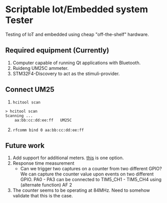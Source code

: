 # Scriptable Iot/Embedded system Tester

Testing of IoT and embedded using cheap "off-the-shelf" hardware. 


## Required equipment (Currently)

1. Computer capable of running Qt applications with Bluetooth.
2. Ruideng UM25C ammeter.
3. STM32F4-Discovery to act as the stimuli-provider. 


## Connect UM25

1. `hcitool scan` 

```
> hcitool scan
Scanning ...
	aa:bb:cc:dd:ee:ff	UM25C
```

2. `rfcomm bind 0 aa:bb:cc:dd:ee:ff`

## Future work

1. Add support for additional meters. [this](https://reference.digilentinc.com/pmod/pmodisns20/start) is one option.
2. Response time measurement 
   - Can we trigger two captures on a counter from two different GPIO? 
	 We can capture the counter value upon events on two different GPIO.
	 PA0 - PA3 can be connected to TIM5_CH1 - TIM5_CH4 using (alternate function) AF 2 
3. The counter seems to be operating at 84MHz. Need to somehow validate that this is 
   the case. 
